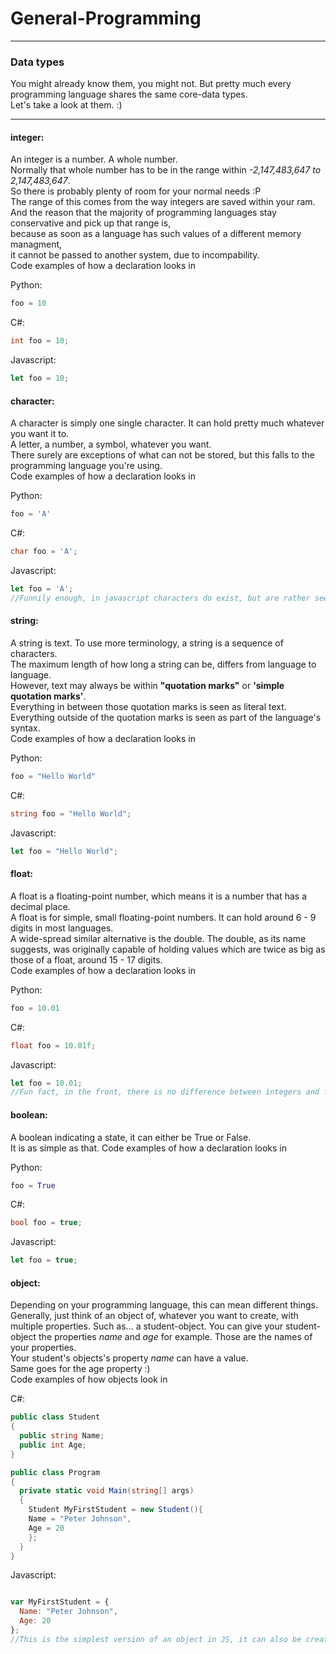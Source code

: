 # General-Programming
---
### <a id="Title">Data types</a>

You might already know them, you might not. But pretty much every programming language shares the same core-data types.<br>
Let's take a look at them. :)<br>

---

#### integer:<br>
An integer is a number. A whole number.<br>
Normally that whole number has to be in the range within *-2,147,483,647 to 2,147,483,647*.<br>
So there is probably plenty of room for your normal needs :P<br>
The range of this comes from the way integers are saved within your ram.<br>
And the reason that the majority of programming languages stay conservative and pick up that range is,<br>
because as soon as a language has such values of a different memory managment,<br>
it cannot be passed to another system, due to incompability.<br>
Code examples of how a declaration looks in<br>

Python:
```python
foo = 10
```

C#:
```csharp
int foo = 10;
```

Javascript:
```javascript
let foo = 10;
```

#### character:<br>
A character is simply one single character. It can hold pretty much whatever you want it to.<br>
A letter, a number, a symbol, whatever you want.<br>
There surely are exceptions of what can not be stored, but this falls to the programming language you're using.<br>
Code examples of how a declaration looks in<br>

Python:
```python
foo = 'A'
```

C#:
```csharp
char foo = 'A';
```

Javascript:
```javascript
let foo = 'A';
//Funnily enough, in javascript characters do exist, but are rather seen as a single-letter string and not specifically as its own type.
```

#### string:<br>
A string is text. To use more terminology, a string is a sequence of characters.<br>
The maximum length of how long a string can be, differs from language to language.<br>
However, text may always be within **"quotation marks"** or **'simple quotation marks'**.<br>
Everything in between those quotation marks is seen as literal text. Everything outside of the quotation marks is seen as part of the language's syntax.<br>
Code examples of how a declaration looks in<br>

Python:
```python
foo = "Hello World"
```

C#:
```csharp
string foo = "Hello World";
```

Javascript:
```javascript
let foo = "Hello World";
```


#### float:<br>
A float is a floating-point number, which means it is a number that has a decimal place.<br>
A float is for simple, small floating-point numbers. It can hold around 6 - 9 digits in most languages.<br>
A wide-spread similar alternative is the double. The double, as its name suggests, was originally capable of holding values which are twice as big as those of a float, around 15 - 17 digits.<br>
Code examples of how a declaration looks in<br>

Python:
```python
foo = 10.01
```

C#:
```csharp
float foo = 10.01f;
```

Javascript:
```javascript
let foo = 10.01;
//Fun fact, in the front, there is no difference between integers and floating-point numbers. In the back, every number is saved as a float in Javascript.
```


#### boolean:<br>
A boolean indicating a state, it can either be True or False.<br>
It is as simple as that.
Code examples of how a declaration looks in<br>

Python:
```python
foo = True
```

C#:
```csharp
bool foo = true;
```

Javascript:
```javascript
let foo = true;
```

#### object:<br>

Depending on your programming language, this can mean different things. Generally, just think of an object of, whatever you want to create, with multiple properties. Such as... a student-object. You can give your student-object the properties *name* and *age* for example. Those are the names of your properties.<br>
Your student's objects's property *name* can have a value.<br>
Same goes for the age property :)<br>
Code examples of how objects look in<br>

C#:
```csharp
public class Student
{
  public string Name;
  public int Age;
}

public class Program
{
  private static void Main(string[] args)
  {
    Student MyFirstStudent = new Student(){
    Name = "Peter Johnson",
    Age = 20
    };
  }
}
```

Javascript:
```javascript

var MyFirstStudent = {
  Name: "Peter Johnson",
  Age: 20
};
//This is the simplest version of an object in JS, it can also be created via a class.
```
